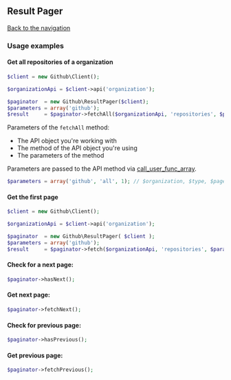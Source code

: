 ## Result Pager
[Back to the navigation](README.md)

### Usage examples

#### Get all repositories of a organization

```php
$client = new Github\Client();

$organizationApi = $client->api('organization');

$paginator  = new Github\ResultPager($client);
$parameters = array('github');
$result     = $paginator->fetchAll($organizationApi, 'repositories', $parameters);
```

Parameters of the `fetchAll` method:

* The API object you're working with
* The method of the API object you're using
* The parameters of the method

Parameters are passed to the API method via [call_user_func_array](https://www.php.net/manual/en/function.call-user-func-array.php). 

```php
$parameters = array('github', 'all', 1); // $organization, $type, $page
```

#### Get the first page

```php
$client = new Github\Client();

$organizationApi = $client->api('organization');

$paginator  = new Github\ResultPager( $client );
$parameters = array('github');
$result     = $paginator->fetch($organizationApi, 'repositories', $parameters);
```

#### Check for a next page:

```php
$paginator->hasNext();
```

#### Get next page:

```php
$paginator->fetchNext();
```

#### Check for previous page:

```php
$paginator->hasPrevious();
```

#### Get previous page:

```php
$paginator->fetchPrevious();
```


